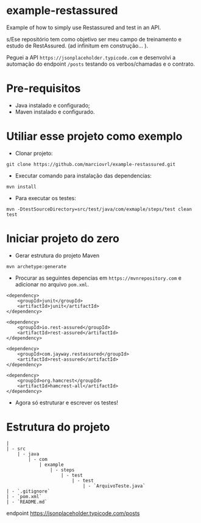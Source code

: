 # example-restassured
Example of how to simply use Restassured and test in an API.

s/Ese repositório tem como objetivo ser meu campo de treinamento e estudo de RestAssured. (ad infinitum em construção... ).

Peguei a API `https://jsonplaceholder.typicode.com` e desenvolvi a automação do endpoint `/posts` testando os verbos/chamadas e o contrato.

# Pre-requisitos
- Java instalado e configurado;
- Maven instalado e configurado.

# Utiliar esse projeto como exemplo
- Clonar projeto:
```
git clone https://github.com/marciovrl/example-restassured.git
```

- Executar comando para instalação das dependencias:
```
mvn install
```

- Para executar os testes:
```
mvn -DtestSourceDirectory=src/test/java/com/exmaple/steps/test clean test
```

# Iniciar projeto do zero
- Gerar estrutura do projeto Maven
```
mvn archetype:generate
```

- Procurar as seguintes depencias em `https://mvnrepository.com` e adicionar no arquivo `pom.xml`.
```
<dependency>
    <groupId>junit</groupId>
    <artifactId>junit</artifactId>
</dependency>
```

```
<dependency>
    <groupId>io.rest-assured</groupId>
    <artifactId>rest-assured</artifactId>
</dependency>
```

```
<dependency>
    <groupId>com.jayway.restassured</groupId>
    <artifactId>rest-assured</artifactId>
</dependency>
```

```
<dependency>
    <groupId>org.hamcrest</groupId>
    <artifactId>hamcrest-all</artifactId>
</dependency>
```

- Agora só estruturar e escrever os testes!

# Estrutura do projeto
```
|
| - src
    | - java
        | - com
            | example
                | - steps
                    | - test
                        | - test
                            | - `ArquivoTeste.java`
| - `.gitignore`
| - `pom.xml`  
| - `README.md`  
```
endpoint https://jsonplaceholder.typicode.com/posts

